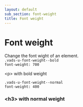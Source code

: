 ```yaml
---
layout: default
sub_section: font-weight
title: Font weight
---
```


# Font weight

<div class="va-introtext" markdown="1">
Change the font wight of an element.
</div>

<div class="site-c-showcase">
  <div class="vads-l-row vads-u-flex-direction--column">
    <div class="site-c-showcase__col vads-l-row vads-u-align-items--flex-start vads-u-border--0">
      <div class="vads-l-col--12 medium-screen:vads-l-col--4">
          <code class="code">.vads-u-font-weight--bold</code>
      </div>
      <div class="vads-l-col--12 medium-screen:vads-l-col--4">
          <code class="code">font-weight: 700</code>
      </div>
      <div class="vads-l-col--12 medium-screen:vads-l-col--4">
        <p class="vads-u-font-weight--bold vads-u-margin--0">&lt;p> with bold weight</p>
      </div>
    </div>
    <div class="site-c-showcase__col vads-l-row vads-u-align-items--flex-start">
      <div class="vads-l-col--12 medium-screen:vads-l-col--4">
          <code class="code">.vads-u-font-weight--normal</code>
      </div>
      <div class="vads-l-col--12 medium-screen:vads-l-col--4">
          <code class="code">font-weight: 400</code>
      </div>
      <div class="vads-l-col--12 medium-screen:vads-l-col--4">
        <h3 class="vads-u-font-weight--normal vads-u-margin--0">&lt;h3> with normal weight</h3>
      </div>
    </div>
  </div>
</div>

